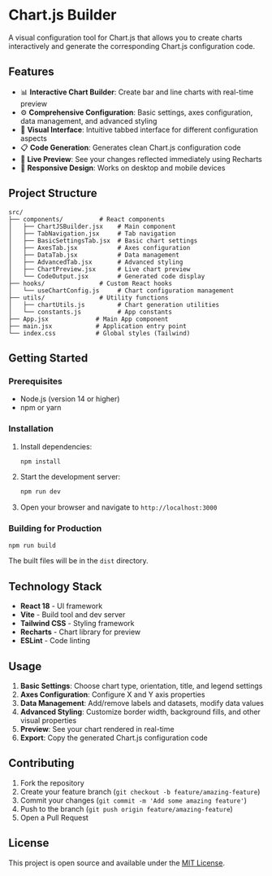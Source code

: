 # Chart.js Builder

A visual configuration tool for Chart.js that allows you to create charts interactively and generate the corresponding Chart.js configuration code.

## Features

- 📊 **Interactive Chart Builder**: Create bar and line charts with real-time preview
- ⚙️ **Comprehensive Configuration**: Basic settings, axes configuration, data management, and advanced styling
- 🎨 **Visual Interface**: Intuitive tabbed interface for different configuration aspects
- 📋 **Code Generation**: Generates clean Chart.js configuration code
- 🔄 **Live Preview**: See your changes reflected immediately using Recharts
- 📱 **Responsive Design**: Works on desktop and mobile devices

## Project Structure

```
src/
├── components/          # React components
│   ├── ChartJSBuilder.jsx    # Main component
│   ├── TabNavigation.jsx     # Tab navigation
│   ├── BasicSettingsTab.jsx  # Basic chart settings
│   ├── AxesTab.jsx           # Axes configuration
│   ├── DataTab.jsx           # Data management
│   ├── AdvancedTab.jsx       # Advanced styling
│   ├── ChartPreview.jsx      # Live chart preview
│   └── CodeOutput.jsx        # Generated code display
├── hooks/               # Custom React hooks
│   └── useChartConfig.js     # Chart configuration management
├── utils/               # Utility functions
│   ├── chartUtils.js         # Chart generation utilities
│   └── constants.js          # App constants
├── App.jsx             # Main App component
├── main.jsx            # Application entry point
└── index.css           # Global styles (Tailwind)
```

## Getting Started

### Prerequisites

- Node.js (version 14 or higher)
- npm or yarn

### Installation

1. Install dependencies:
   ```bash
   npm install
   ```

2. Start the development server:
   ```bash
   npm run dev
   ```

3. Open your browser and navigate to `http://localhost:3000`

### Building for Production

```bash
npm run build
```

The built files will be in the `dist` directory.

## Technology Stack

- **React 18** - UI framework
- **Vite** - Build tool and dev server
- **Tailwind CSS** - Styling framework
- **Recharts** - Chart library for preview
- **ESLint** - Code linting

## Usage

1. **Basic Settings**: Choose chart type, orientation, title, and legend settings
2. **Axes Configuration**: Configure X and Y axis properties
3. **Data Management**: Add/remove labels and datasets, modify data values
4. **Advanced Styling**: Customize border width, background fills, and other visual properties
5. **Preview**: See your chart rendered in real-time
6. **Export**: Copy the generated Chart.js configuration code

## Contributing

1. Fork the repository
2. Create your feature branch (`git checkout -b feature/amazing-feature`)
3. Commit your changes (`git commit -m 'Add some amazing feature'`)
4. Push to the branch (`git push origin feature/amazing-feature`)
5. Open a Pull Request

## License

This project is open source and available under the [MIT License](LICENSE).